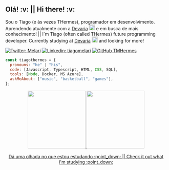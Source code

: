<h2>Olá! :v: || Hi there! :v:</h2>

<p>
Sou o Tiago (e às vezes THermes), programador em desenvolvimento. Aprendendo atualmente com a <a href="https://www.devaria.com.br/">Devaria</a> <img src="https://icons.iconarchive.com/icons/icons8/ios7/256/Programming-Console-icon.png" width="18"> e em busca de mais conhecimento! || I´m Tiago (often called THermes) future programming developer. Currently studying at <a href="https://www.devaria.com.br/">Devaria</a> <img src="https://icons.iconarchive.com/icons/icons8/ios7/256/Programming-Console-icon.png" width="18"> and looking for more! 
</p>

[![Twitter: Melari](https://img.shields.io/twitter/follow/Melari?style=social)](https://twitter.com/Melari)
[![Linkedin: tiagomelari](https://img.shields.io/badge/-tiagomelari-blue?style=flat-square&logo=Linkedin&logoColor=white&link=https://www.linkedin.com/in/tiagomelari/)](https://www.linkedin.com/in/tiago-melari-81793862/)
[![GitHub TMHermes](https://img.shields.io/github/followers/tmhermes?label=follow&style=social)](https://github.com/TMHermes)


```javascript
const tiagothermes = {
  pronouns: "he" | "his",
  code: [Javascript, Typescript, HTML, CSS, SQL],
  tools: [Node, Docker, MS Azure],
  askMeAbout: ["music", "basketball", "games"],
};

```

<div align="center">
  <a href="https://github.com/TMHermes">
  <img height="180em" src="https://github-readme-stats.vercel.app/api?username=TMHermes&show_icons=true&theme=gotham&include_all_commits=true&count_private=true"/>
  <img height="180em" src="https://github-readme-stats.vercel.app/api/top-langs/?username=TMHermes&layout=compact&langs_count=7&theme=gotham"/>
</div>

  <p align="center">
Dá uma olhada no que estou estudando :point_down:   ||   Check it out what i'm studying :point_down:   
</p>
